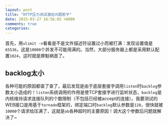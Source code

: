 ```yaml
---
layout: post
title: "HTTP压力测试潜在问题若干"
date: 2015-03-27 16:56:02 +0800
comments: true
categories: 
---
```


首先，用`ulimit -n`看看是不是文件描述符设置过小而被打满：发现设置值是`65536`，这是`10000`个并发不可能用满的。当然，大部分服务器上都是采用默认配置`1024`，这时就是罪魁祸首了。

## backlog太小

各种可能的原因都查了查了，最后发现是由于底层套接字调用`listen`时`backlog`参数太小造成的！`listen`系统调用的作用是使TCP套接字进行监听状态，`backlog`是内核维持请求连接队列的个数限制（不包括已经被accept的连接）。我要测试的WEB接口是用基于`tornado`框架的，绑定端口时`backlog`默认参数是`128`，很快就被`10000`个请求给压满了，这就是`ab`各种超时的主要原因！调大这个参数后问题就解决了~
